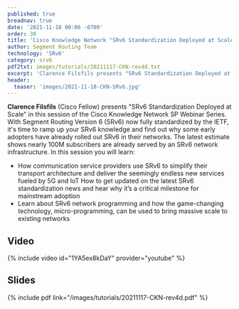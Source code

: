 ```yaml
---
published: true
breadnav: true
date: '2021-11-18 00:06 -0700'
order: 30
title: 'Cisco Knowledge Network "SRv6 Standardization Deployed at Scale"'
author: Segment Routing Team
technology: 'SRv6'
category: srv6
pdf2txt: images/tutorials/20211117-CKN-rev4d.txt
excerpt: 'Clarence Filsfils presents "SRv6 Standardization Deployed at Scale" in the Cisco Knowledge Network SP Webinar Series'
header:
  teaser: 'images/2021-11-18-CKN-SRv6.jpg'
---
```


**Clarence Filsfils** (Cisco Fellow) presents "SRv6 Standardization Deployed at Scale" in this session of the Cisco Knowledge Network SP Webinar Series.<br />
With Segment Routing Version 6 (SRv6) now fully standardized by the IETF, it's time to ramp up your SRv6 knowledge and find out why some early adopters have already rolled out SRv6 in their networks. The latest estimate shows nearly 100M subscribers are already served by an SRv6 network infrastructure. In this session you will learn:
* How communication service providers use SRv6 to simplify their transport architecture and deliver the seemingly endless new services fueled by 5G and IoT
How to get updated on the latest SRv6 standardization news and hear why it’s a critical milestone for mainstream adoption
* Learn about SRv6 network programming and how the game-changing technology, micro-programming, can be used to bring massive scale to existing networks

## Video

{% include video id="1YA5ex8kDaY" provider="youtube" %}

## Slides

{% include pdf link="/images/tutorials/20211117-CKN-rev4d.pdf" %}
